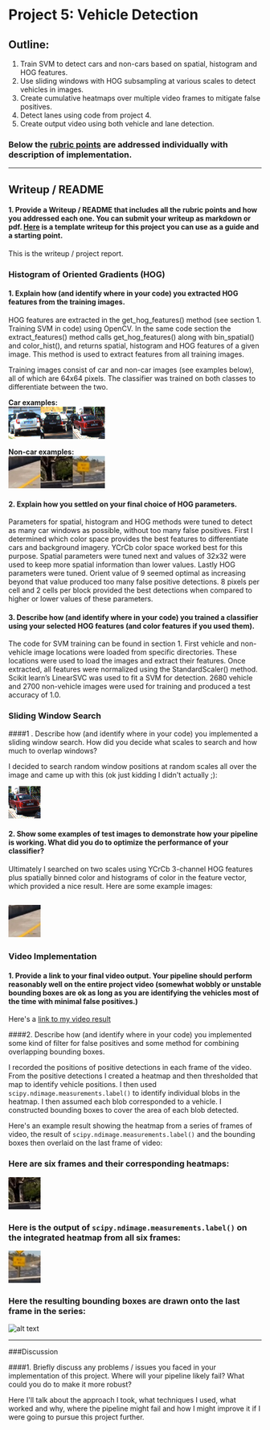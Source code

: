 # Project 5: Vehicle Detection

## Outline:
1. Train SVM to detect cars and non-cars based on spatial, histogram and HOG features.
2. Use sliding windows with HOG subsampling at various scales to detect vehicles in images.
3. Create cumulative heatmaps over multiple video frames to mitigate false positives.
4. Detect lanes using code from project 4.
5. Create output video using both vehicle and lane detection.

[//]: # (Image References)
[image1]: ./examples/car01.png
[image2]: ./examples/car02.png
[image3]: ./examples/car03.png
[image4]: ./examples/noncar01.png
[image5]: ./examples/noncar02.png
[image6]: ./examples/noncar03.png
[image7]: ./examples/output_bboxes.png
[video1]: ./output_video_v2.mp4

### Below the [rubric points](https://review.udacity.com/#!/rubrics/513/view) are addressed individually with description of implementation.

---

## Writeup / README

#### 1. Provide a Writeup / README that includes all the rubric points and how you addressed each one.  You can submit your writeup as markdown or pdf.  [Here](https://github.com/udacity/CarND-Vehicle-Detection/blob/master/writeup_template.md) is a template writeup for this project you can use as a guide and a starting point.  

This is the writeup / project report.

### Histogram of Oriented Gradients (HOG)

#### 1. Explain how (and identify where in your code) you extracted HOG features from the training images.

HOG features are extracted in the get_hog_features() method (see section 1. Training SVM in code) using OpenCV. In the same code section the extract_features() method calls get_hog_features() along with bin_spatial() and color_hist(), and returns spatial, histogram and HOG features of a given image. This method is used to extract features from all training images.

Training images consist of car and non-car images (see examples below), all of which are 64x64 pixels. The classifier was trained on both classes to differentiate between the two.

**Car examples:**  
![car01][image1]![car02][image2]![car03][image3]
  
**Non-car examples:**   
![noncar01][image4]![noncar02][image5]![noncar03][image6]
  
#### 2. Explain how you settled on your final choice of HOG parameters.

Parameters for spatial, histogram and HOG methods were tuned to detect as many car windows as possible, without too many false positives. First I determined which color space provides the best features to differentiate cars and background imagery. YCrCb color space worked best for this purpose. Spatial parameters were tuned next and values of 32x32 were used to keep more spatial information than lower values. Lastly HOG parameters were tuned. Orient value of 9 seemed optimal as increasing beyond that value produced too many false positive detections. 8 pixels per cell and 2 cells per block provided the best detections when compared to higher or lower values of these parameters.
  
#### 3. Describe how (and identify where in your code) you trained a classifier using your selected HOG features (and color features if you used them).
  
The code for SVM training can be found in section 1. First vehicle and non-vehicle image locations were loaded from specific directories. These locations were used to load the images and extract their features. Once extracted, all features were normalized using the StandardScaler() method. Scikit learn’s LinearSVC was used to fit a SVM for detection. 2680 vehicle and 2700 non-vehicle images were used for training and produced a test accuracy of 1.0.
  
### Sliding Window Search

####1 . Describe how (and identify where in your code) you implemented a sliding window search.  How did you decide what scales to search and how much to overlap windows?

I decided to search random window positions at random scales all over the image and came up with this (ok just kidding I didn't actually ;):

![alt text][image3]

#### 2. Show some examples of test images to demonstrate how your pipeline is working.  What did you do to optimize the performance of your classifier?

Ultimately I searched on two scales using YCrCb 3-channel HOG features plus spatially binned color and histograms of color in the feature vector, which provided a nice result.  Here are some example images:

![alt text][image4]
---

### Video Implementation

#### 1. Provide a link to your final video output.  Your pipeline should perform reasonably well on the entire project video (somewhat wobbly or unstable bounding boxes are ok as long as you are identifying the vehicles most of the time with minimal false positives.)
Here's a [link to my video result](./project_video.mp4)


####2. Describe how (and identify where in your code) you implemented some kind of filter for false positives and some method for combining overlapping bounding boxes.

I recorded the positions of positive detections in each frame of the video.  From the positive detections I created a heatmap and then thresholded that map to identify vehicle positions.  I then used `scipy.ndimage.measurements.label()` to identify individual blobs in the heatmap.  I then assumed each blob corresponded to a vehicle.  I constructed bounding boxes to cover the area of each blob detected.  

Here's an example result showing the heatmap from a series of frames of video, the result of `scipy.ndimage.measurements.label()` and the bounding boxes then overlaid on the last frame of video:

### Here are six frames and their corresponding heatmaps:

![alt text][image5]

### Here is the output of `scipy.ndimage.measurements.label()` on the integrated heatmap from all six frames:
![alt text][image6]

### Here the resulting bounding boxes are drawn onto the last frame in the series:
![alt text][image7]



---

###Discussion

####1. Briefly discuss any problems / issues you faced in your implementation of this project.  Where will your pipeline likely fail?  What could you do to make it more robust?

Here I'll talk about the approach I took, what techniques I used, what worked and why, where the pipeline might fail and how I might improve it if I were going to pursue this project further.  

